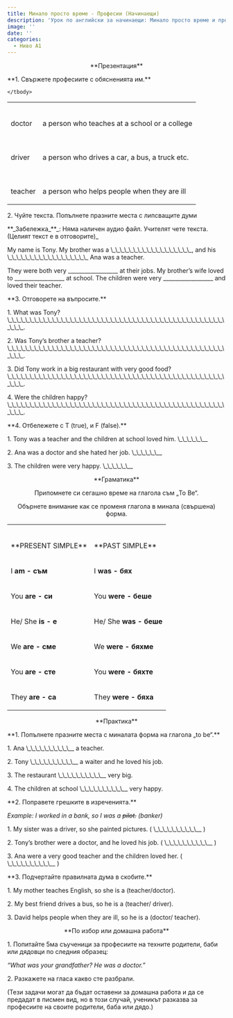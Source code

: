 ```yaml
---
title: Минало просто време - Професии (Начинаещи)
description: 'Урок по английски за начинаещи: Минало просто време и професии'
image: ''
date: ''
categories:
  - Ниво А1
---
```

<p align="center">
    **Презентация**
</p>
<p>
    **1. Свържете професиите с обясненията им.**
</p>
<table >
    <tbody>
        <tr>
            <td>
                <p>
                    <br/>
                    doctor
                </p>
            </td>
            <td>
                <p>
                    <br/>
                    a person who teaches at a school or a college
                </p>
            </td>
        </tr>
        <tr>
            <td>
                <p>
                    <br/>
                    driver
                </p>
            </td>
            <td>
                <p>
                    <br/>
                    a person who drives a car, a bus, a truck etc.
                </p>
            </td>
        </tr>
        <tr>
            <td>
                <p>
                    <br/>
                    teacher
                </p>
            </td>
            <td>
                <p>
                    <br/>
                    a person who helps people when they are ill
                </p>
            </td>
        </tr>
        
    </tbody>
</table>
<p>
    2. Чуйте текста. Попълнете празните места с липсващите думи
</p>
<p>
    **_Забележка_**_: Няма наличен аудио файл. Учителят чете текста. (Целият текст е в отговорите)_
</p>
<p>
 My name is Tony. My brother was a \_\_\_\_\_\_\_\_\_\_\_\_\_\_\_\_\_\_, and his \_\_\_\_\_\_\_\_\_\_\_\_\_\_\_\_\_\_ Ana was
    a teacher. 

They were both very \_\_\_\_\_\_\_\_\_\_\_\_\_\_\_\_\_\_ at their jobs. My brother’s wife loved to \_\_\_\_\_\_\_\_\_\_\_\_\_\_\_\_\_\_ at school. The children were very \_\_\_\_\_\_\_\_\_\_\_\_\_\_\_\_\_\_ and loved their teacher.
</p>
<p>
    **3. Отговорете на въпросите.**
</p>
<p>
    1. What was Tony?
    <br/>
    \_\_\_\_\_\_\_\_\_\_\_\_\_\_\_\_\_\_\_\_\_\_\_\_\_\_\_\_\_\_\_\_\_\_\_\_\_\_\_\_\_\_\_\_\_\_\_\_\_\_\_\_.
</p>
<p>
    2. Was Tony’s brother a teacher?
    <br/>
      \_\_\_\_\_\_\_\_\_\_\_\_\_\_\_\_\_\_\_\_\_\_\_\_\_\_\_\_\_\_\_\_\_\_\_\_\_\_\_\_\_\_\_\_\_\_\_\_\_\_\_\_.
</p>
<p>
    3. Did Tony work in a big restaurant with very good food?
    <br/>
     \_\_\_\_\_\_\_\_\_\_\_\_\_\_\_\_\_\_\_\_\_\_\_\_\_\_\_\_\_\_\_\_\_\_\_\_\_\_\_\_\_\_\_\_\_\_\_\_\_\_\_\_.
</p>
<p>
    4. Were the children happy?
    <br/>
     \_\_\_\_\_\_\_\_\_\_\_\_\_\_\_\_\_\_\_\_\_\_\_\_\_\_\_\_\_\_\_\_\_\_\_\_\_\_\_\_\_\_\_\_\_\_\_\_\_\_\_\_.
</p>
<p>
    **4. Отбележете с T (true), и F (false).**
</p>
<p>
    1. Tony was a teacher and the children at school loved him. \_\_\_\_\_\__
</p>
<p>
    2. Ana was a doctor and she hated her job. \_\_\_\_\_\__
</p>
<p>
    3. The children were very happy. \_\_\_\_\_\__
</p>
<p align="center">
    **Граматика**
</p>
<p align="center">
    Припомнете си сегашно време на глагола съм „To Be“.
</p>
<p align="center">
    Обърнете внимание как се променя глагола в минала (свършена) форма.
</p>
<table border="0" cellspacing="0" cellpadding="0" width="0">
    <tbody>
        <tr>
            <td>
                <p>
                    <br/>
                    **PRESENT SIMPLE**
                </p>
            </td>
            <td>
                <p>
                    <br/>
                    **PAST SIMPLE**
                </p>
            </td>
        </tr>
        <tr>
            <td>
                <p>
                    I <strong>am </strong><strong>- съм</strong>
                </p>
            </td>
            <td>
                <p>
                    I <strong>was</strong><strong> - бях</strong>
                </p>
            </td>
        </tr>
        <tr>
            <td>
                <p>
                    You <strong>are </strong><strong>- си</strong>
                </p>
            </td>
            <td>
                <p>
                    You <strong>were</strong><strong> - беше</strong>
                </p>
            </td>
        </tr>
        <tr>
            <td>
                <p>
                    He/ She <strong>is </strong><strong>- е</strong>
                </p>
            </td>
            <td>
                <p>
                    He/ She <strong>was</strong><strong> - беше</strong>
                </p>
            </td>
        </tr>
        <tr>
            <td>
                <p>
                    We <strong>are</strong><strong> - сме</strong>
                </p>
            </td>
            <td>
                <p>
                    We <strong>were</strong><strong> - бяхме</strong>
                </p>
            </td>
        </tr>
        <tr>
            <td>
                <p>
                    You <strong>are</strong><strong> - сте</strong>
                </p>
            </td>
            <td>
                <p>
                    You <strong>were</strong><strong> - бяхте</strong>
                </p>
            </td>
        </tr>
        <tr>
            <td>
                <p>
                    They <strong>are</strong><strong> - са</strong>
                </p>
            </td>
            <td>
                <p>
                    They <strong>were</strong><strong> - бяха</strong>
                </p>
            </td>
        </tr>
    </tbody>
</table>
<p align="center">
    **Практика**
</p>
<p>
    **1. Попълнете празните места с миналата форма на глагола „to be“.**
</p>
<p>
    1. Ana \_\_\_\_\_\_\_\_\_\__ a teacher.
</p>
<p>
    2. Tony \_\_\_\_\_\_\_\_\_\__  a waiter and he loved his job.
</p>
<p>
    3. The restaurant \_\_\_\_\_\_\_\_\_\__  very big.
</p>
<p>
    4. The children at school \_\_\_\_\_\_\_\_\_\__  very happy.
</p>
<p>
    **2. Поправете грешките в изреченията.**
</p>
<p>
    <em>Example: I worked in a bank, so I was a <del>pilot.</del> (banker)</em>
</p>
<p>
    1. My sister was a driver, so she painted pictures. ( \_\_\_\_\_\_\_\_\_\__ )
</p>
<p>
    2. Tony’s brother were a doctor, and he loved his job. ( \_\_\_\_\_\_\_\_\_\__  )
</p>
<p>
    3. Ana were a very good teacher and the children loved her. ( \_\_\_\_\_\_\_\_\_\__  )
</p>
<p>
    **3. Подчертайте правилната дума в скобите.**
</p>
<p>
    1. My mother teaches English, so she is a (teacher/doctor).
</p>
<p>
    2. My best friend drives a bus, so he is a (teacher/ driver).
</p>
<p>
    3. David helps people when they are ill, so he is a (doctor/ teacher).
</p>
<p align="center">
    **По избор или домашна работа**
</p>
<p>
    1. Попитайте 5ма съученици за професиите на техните родители, баби или
    дядовци по следния образец:
</p>
<p>
    <em> “What was your grandfather? He was a doctor.”</em>
</p>
<p>
    2. Разкажете на гласа какво сте разбрали.
</p>
<p>
    (Тези задачи могат да бъдат оставени за домашна работа и да се предадат в
    писмен вид, но в този случай, ученикът разказва за професиите на своите
    родители, баба или дядо.)
</p>
<br/>
